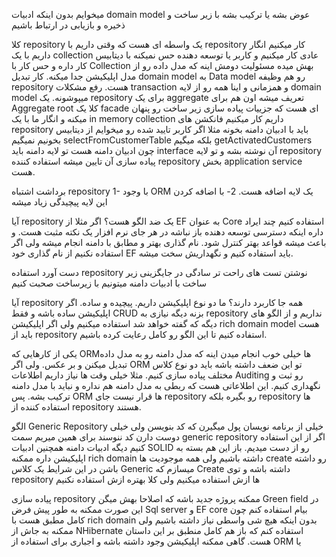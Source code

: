 میخوایم بدون اینکه ادبیات domain model  عوض بشه یا ترکیب بشه با زیر ساخت و ذخیره و بازیابی در ارتباط باشیم 

کلا repository یک واسطه ای هست که وقتی داریم با  repository کار میکنیم انگار داریم با یک collection عادی کار میکنیم و کاربر یا توسعه دهنده حس نمیکنه با دیتابیس کار داره و حس کار با Collection بهش میده
مسئولیت دومش اینه که مدل داده رو از مدل اپلیکیشن جدا میکنه. کار تبدیل domain model به Data model رو هم وظیفه repository هست. رفع مشکلات transaction  و همزمانی و اینا همه رو از لایه domain model میپوشونه. 
یک repository برای یک aggregate تعریف میشه اون هم برای Aggregate root
کلا یک facade ای هست که جزییات پیاده سازی زیر ساخت رو پنهان میکنه و انگار ما با یک in memory collection داریم کار میکنیم
فانکشن های repository باید با ادبیان دامنه بخونه مثلا اگر کاربر تایید شده رو میخوایم از دیتابیس بخونیم نمیگیم selectFromCustomerTable بلکه میگیم getActivatedCustomers 
چون ادبیان دامنه هست تو لایه دامنه باید interface آن نوشته بشه و تو لایه repository پیاده سازی آن تایین میشه
استفاده کننده repository بخش application service هست. 

برداشت اشتباه repository
1- با وجود ORM یک لایه اضافه هست. 
2- با اضافه کردن این لایه پیچیدگی زیاد میشه

آیا repository یک ضد الگو هست؟ 
اگر مثلا از EF به عنوان Core استفاده کنیم چند ایراد داره
اینکه دسترسی توسعه دهنده باز نباشه در هر جای نرم افزار یک نکته مثبت هست. و باعث میشه قواعد بهتر کنترل شود. 
نام گذاری بهتر و مطابق با دامنه انجام میشه ولی اگر استفاده نکنیم از نام گذاری خود EF باید استفاده کنیم و نگهداریش سخت میشه. 

دست آورد استفاده repository
نوشتن تست های راحت تر
سادگی در جایگزینی زیر ساخت
با ادبیات دامنه  میتونیم با زیرساخت صحبت کنیم 

آیا repository همه جا کاربرد دارند؟
 ما دو نوع اپلیکیشن داریم. پیچیده و ساده. اگر اپلیکیشن ساده باشه و فقط CRUD بزنه دیگه نیازی به repository نداریم و از الگو های دیگه که گفته خواهد شد استفاده میکنیم ولی اگر اپلیکیشن rich domain model هست باید از repository استفاده کنیم تا این الگو رو کامل رعایت کرده باشیم. 

یکی از کارهایی که ORMها خیلی خوب انجام میدن اینه که مدل دامنه رو به مدل داده تبدیل میکنن و بر عکس. 
ولی اگر ORM تو این ضعف داشته باشه باید دو نوع کلاس مختلف پیاده سازی کنیم. مثلا خیلی وقت ها نیاز داریم اطلاعات Auditing رو ثبت و نگهداری کنیم. این اطلاعاتی هست که ربطی به مدل دامنه هم نداره و نباید با مدل دامنه ترکیب بشه. پس ORM ها قرار نیست جای repository رو بگیره بلکه repository ها استفاده کننده از repository هستند. 

الگو Generic Repository
خیلی از برنامه نویسان پول میگیرن که کد بنویسن ولی خیلی دوست دارن کد ننوسند برای همین میریم سمت generic repository 
اگر از این استفاده کنیم دیگه ادبیات دامنه همچنین ادبیات SOLID رو از دست میدیم. 
باز این هم بسته به اپلیکیشن داره ممکنه rich domain داشته باشیم ولی همه موجودیت ها create رو داشته باشن در این شرایط یک کلاس Generic میسازم که Create  داشته باشه و توی repository ها ازش استفاده میکنیم
ولی کلا بهتره ازش استفاده نکنیم

پیاده سازی repository
ممکنه پروژه جدید باشه که اصلاحا بهش میگن Green field 
در این صورت ممکنه به طور پیش فرض Sql server و EF core بیام استفاده کنم چون کامل مطبق هست با rich domain بدون اینکه هیچ شی واسطی نیاز داشته باشیم
ولی ممکنه به جاش از NHibernate استفاده کنم که باز هم کامل منطبق بر این داستان هست. 
گاهی ممکنه اپلیکیشن وجود داشته باشه و اجباری برای استفاده از ORM یا 